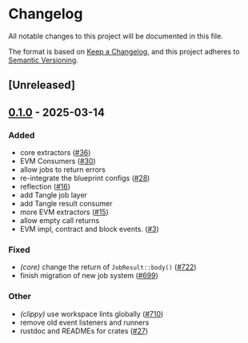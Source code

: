 # Changelog

All notable changes to this project will be documented in this file.

The format is based on [Keep a Changelog](https://keepachangelog.com/en/1.0.0/),
and this project adheres to [Semantic Versioning](https://semver.org/spec/v2.0.0.html).

## [Unreleased]

## [0.1.0](https://github.com/tangle-network/blueprint/releases/tag/blueprint-core-v0.1.0) - 2025-03-14

### Added

- core extractors ([#36](https://github.com/tangle-network/blueprint/pull/36))
- EVM Consumers ([#30](https://github.com/tangle-network/blueprint/pull/30))
- allow jobs to return errors
- re-integrate the blueprint configs ([#28](https://github.com/tangle-network/blueprint/pull/28))
- reflection ([#16](https://github.com/tangle-network/blueprint/pull/16))
- add Tangle job layer
- add Tangle result consumer
- more EVM extractors ([#15](https://github.com/tangle-network/blueprint/pull/15))
- allow empty call returns
- EVM impl, contract and block events. ([#3](https://github.com/tangle-network/blueprint/pull/3))

### Fixed

- *(core)* change the return of `JobResult::body()` ([#722](https://github.com/tangle-network/blueprint/pull/722))
- finish migration of new job system ([#699](https://github.com/tangle-network/blueprint/pull/699))

### Other

- *(clippy)* use workspace lints globally ([#710](https://github.com/tangle-network/blueprint/pull/710))
- remove old event listeners and runners
- rustdoc and READMEs for crates ([#27](https://github.com/tangle-network/blueprint/pull/27))
